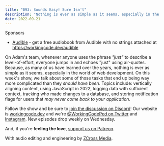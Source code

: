 ```yaml
---
title: "093: Sounds Easy! Sure Isn't"
description: "Nothing is ever as simple as it seems, especially in the world of web development."
date: 2022-09-21
---
```


<script async defer onload="redcircleIframe();" src="https://api.podcache.net/embedded-player/sh/30227421-bc27-45c2-bfb4-861def7dd4cc/ep/22c0ead2-244f-46d9-afa0-d680ae4f8cc1"></script><div class="redcirclePlayer-22c0ead2-244f-46d9-afa0-d680ae4f8cc1"></div>

Sponsors

- [Audible](https://workingcode.dev/audible) - get a free audiobook from Audible with no strings attached at https://workingcode.dev/audible

On Adam's team, whenever anyone uses the phrase _"just"_ to describe a level-of-effort, everyone jumps in and echoes "just" using air-quotes. Because, as many of us have learned over the years, nothing is ever as simple as it seems, especially in the world of web development. On this week's show, we talk about some of those tasks that end up being way more complicated than they _should have been_. Topics include: vertically aligning content, using JavaScript in 2022, logging data with sufficient context, tracking who made changes to a database, and storing notification flags for users that _may never come back to your application_.

Follow the show and be sure to [join the discussion on Discord][working-code-discord]! Our website is [workingcode.dev][working-code] and we're [@WorkingCodePod on Twitter][working-code-twitter] and [Instagram][working-code-instagram]. New episodes drop weekly on Wednesday.

And, if you're **feeling the love**, [support us on Patreon][working-code-patreon].

[working-code]: https://workingcode.dev/
[working-code-discord]: https://workingcode.dev/discord/
[working-code-instagram]: https://www.instagram.com/workingcodepod/
[working-code-patreon]: https://www.patreon.com/workingcodepod
[working-code-twitter]: https://twitter.com/WorkingCodePod

With audio editing and engineering by [ZCross Media](https://www.zcross.media/).
